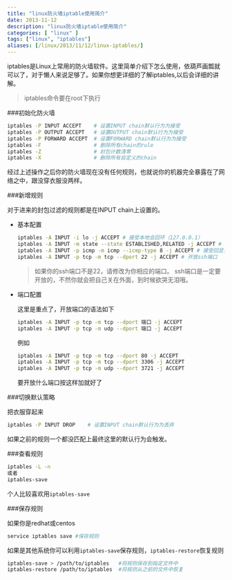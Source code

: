 ```yaml
---
title: "linux防火墙iptable使用简介"
date: 2013-11-12
description: "linux防火墙iptable使用简介"
categories: [ "linux" ]
tags: ["linux", "iptables"]
aliases: [/linux/2013/11/12/linux-iptables/]
---
```


iptables是Linux上常用的防火墙软件。这里简单介绍下怎么使用，依葫芦画瓢就可以了，对于懒人来说足够了。如果你想更详细的了解iptables,以后会详细的讲解。

> iptables命令要在root下执行

###初始化防火墙

```bash
iptables -P INPUT ACCEPT    # 设置INPUT chain默认行为为接受
iptables -P OUTPUT ACCEPT   # 设置OUTPUT chain默认行为为接受
iptables -P FORWARD ACCEPT  # 设置FORWARD chain默认行为为接受
iptables -F                 # 删除所有chain的rule
iptables -Z                 # 封包计数清零
iptables -X					# 删除所有自定义的chain
```

经过上述操作之后你的防火墙现在没有任何规则，也就说你的机器完全暴露在了网络之中，跟没穿衣服没两样。

###新增规则

对于进来的封包过滤的规则都是在INPUT chain上设置的。

* 基本配置

	```bash
	iptables -A INPUT -i lo -j ACCEPT # 接受本地会回环（127.0.0.1）
	iptables -A INPUT -m state --state ESTABLISHED,RELATED -j ACCEPT # 接受已建立的	联建和与已建立的链接有关系的链接
	iptables -A INPUT -p icmp -m icmp --icmp-type 8 -j ACCEPT # 接受回显请求的ping
	iptables -A INPUT -p tcp -m tcp --dport 22 -j ACCEPT # 开放ssh端口
	```
	> 如果你的ssh端口不是22，请修改为你相应的端口。
	> ssh端口是一定要开放的，不然你就会把自己关在外面，到时候欲哭无泪哦。
* 端口配置

	这里是重点了，开放端口的语法如下
	
	```bash
	iptables -A INPUT -p tcp -m tcp --dport 端口 -j ACCEPT
	iptables -A INPUT -p tcp -m udp --dport 端口 -j ACCEPT
	```
	
	例如

	```bash
	iptables -A INPUT -p tcp -m tcp --dport 80 -j ACCEPT
	iptables -A INPUT -p tcp -m tcp --dport 3306 -j ACCEPT
	iptables -A INPUT -p tcp -m udp --dport 3721 -j ACCEPT
	```
	
	要开放什么端口按这样加就好了

###切换默认策略

把衣服穿起来


```bash
iptables -P INPUT DROP    # 设置INPUT chain默认行为为丢弃
```

如果之前的规则一个都没匹配上最终这里的默认行为会触发。

###查看规则

```bash
iptables -L -n
或者
iptables-save
```

个人比较喜欢用`iptables-save`

###保存规则

如果你是redhat或centos

```bash
service iptables save #保存规则
```

如果是其他系统你可以利用`iptables-save`保存规则，`iptables-restore`恢复规则

```bash
iptables-save > /path/to/iptables   #将规则保存到指定文件中
iptables-restore /path/to/iptables  #将规则从之前的文件中恢复
```
